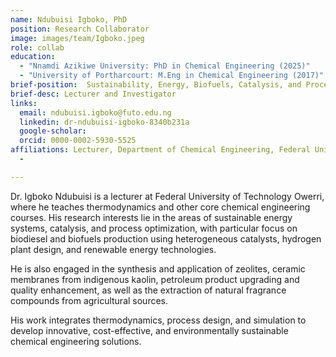 ```yaml
---
name: Ndubuisi Igboko, PhD
position: Research Collaborator
image: images/team/Igboko.jpeg
role: collab
education: 
  - "Nnamdi Azikiwe University: PhD in Chemical Engineering (2025)"
  - "University of Portharcourt: M.Eng in Chemical Engineering (2017)"
brief-position:  Sustainability, Energy, Biofuels, Catalysis, and Process Optimization
brief-desc: Lecturer and Investigator
links:
  email: ndubuisi.igboko@futo.edu.ng
  linkedin: dr-ndubuisi-igboko-8340b231a
  google-scholar: 
  orcid: 0000-0002-5930-5525
affiliations: Lecturer, Department of Chemical Engineering, Federal University of Technology, Owerri (FUTO)
  - 

---
```

 Dr. Igboko Ndubuisi is a lecturer at Federal University of Technology Owerri, where he teaches thermodynamics and other core chemical engineering courses. His research interests lie in the areas of sustainable energy systems, catalysis, and process optimization, with particular focus on biodiesel and biofuels production using heterogeneous catalysts, hydrogen plant design, and renewable energy technologies. 
 
 He is also engaged in the synthesis and application of zeolites, ceramic membranes from indigenous kaolin, petroleum product upgrading and quality enhancement, as well as the extraction of natural fragrance compounds from agricultural sources. 
 
 His work integrates thermodynamics, process design, and simulation to develop innovative, cost-effective, and environmentally sustainable chemical engineering solutions.